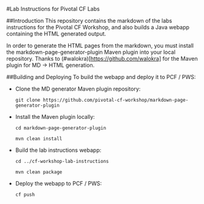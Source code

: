 #Lab Instructions for Pivotal CF Labs

##Introduction
This repository contains the markdown of the labs instructions for the Pivotal CF Workshop, and also builds a Java webapp containing the HTML generated output.

In order to generate the HTML pages from the markdown, you must install the markdown-page-generator-plugin Maven plugin into your local repository.  Thanks to (#walokra)[https://github.com/walokra] for the Maven plugin for MD -> HTML generation.

##Building and Deploying
To build the webapp and deploy it to PCF / PWS:

* Clone the MD generator Maven plugin repository: 

    `git clone https://github.com/pivotal-cf-workshop/markdown-page-generator-plugin`

* Install the Maven plugin locally:

    `cd markdown-page-generator-plugin`
	
	`mvn clean install`

* Build the lab instructions webapp:

    `cd ../cf-workshop-lab-instructions`
	
    `mvn clean package`

* Deploy the webapp to PCF / PWS:

    `cf push`

